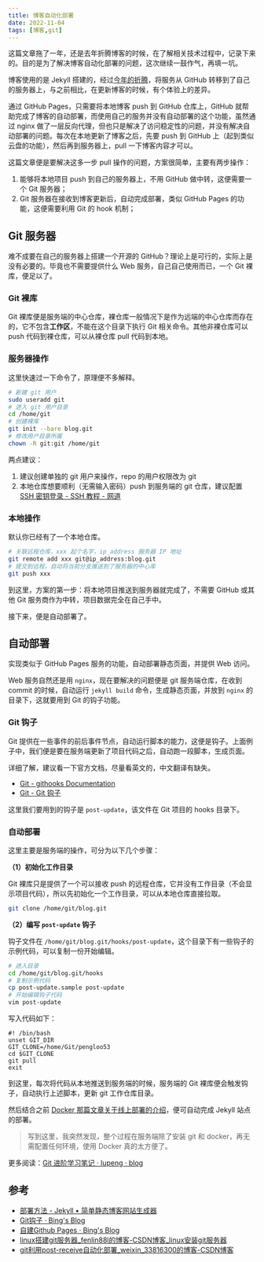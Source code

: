 ```yaml
---
title: 博客自动化部署
date: 2022-11-04
tags: [博客,git]
---
```


这篇文章拖了一年，还是去年折腾博客的时候，在了解相关技术过程中，记录下来的。目的是为了解决博客自动化部署的问题，这次继续一鼓作气，再填一坑。

<!-- more -->

博客使用的是 Jekyll 搭建的，经过[今年的折腾](/2022/10/20/blog.html)，将服务从 GitHub 转移到了自己的服务器上，与之前相比，在更新博客的时候，有个体验上的差异。

通过 GitHub Pages，只需要将本地博客 push 到 GitHub 仓库上，GitHub 就帮助完成了博客的自动部署，而使用自己的服务并没有自动部署的这个功能，虽然通过 nginx 做了一层反向代理，但也只是解决了访问稳定性的问题，并没有解决自动部署的问题。每次在本地更新了博客之后，先要 push 到 GitHub 上（起到类似云盘的功能），然后再到服务器上，pull 一下博客内容才可以。

这篇文章便是要解决这多一步 pull 操作的问题，方案很简单，主要有两步操作：

1. 能够将本地项目 push 到自己的服务器上，不用 GitHub 做中转，这便需要一个 Git 服务器；
2. Git 服务器在接收到博客更新后，自动完成部署，类似 GitHub Pages 的功能，这便需要利用 Git 的 hook 机制；

## Git 服务器

难不成要在自己的服务器上搭建一个开源的 GitHub？理论上是可行的，实际上是没有必要的。毕竟也不需要提供什么 Web 服务，自己自己使用而已，一个 Git 裸库，便足以了。

### Git 裸库

Git 裸库便是服务端的中心仓库，裸仓库一般情况下是作为远端的中心仓库而存在的，它不包含**工作区**，不能在这个目录下执行 Git 相关命令。其他非裸仓库可以 push 代码到裸仓库，可以从裸仓库 pull 代码到本地。

### 服务器操作

这里快速过一下命令了，原理便不多解释。

```bash
# 新建 git 用户
sudo useradd git
# 进入 git 用户目录
cd /home/git
# 创建裸库
git init --bare blog.git
# 修改用户目录所属
chown -R git:git /home/git
```

两点建议：

1. 建议创建单独的 git 用户来操作，repo 的用户权限改为 git
2. 本地仓库想要顺利（无需输入密码）push 到服务端的 git 仓库，建议配置[SSH 密钥登录 - SSH 教程 - 网道](https://wangdoc.com/ssh/key)

### 本地操作

默认你已经有了一个本地仓库。

```bash
# 关联远程仓库，xxx 起个名字，ip_address 服务器 IP 地址
git remote add xxx git@ip_address:blog.git
# 提交到远程，自动将当前分支推送到了服务器的中心库
git push xxx
```

到这里，方案的第一步：将本地项目推送到服务器就完成了，不需要 GitHub 或其他 Git 服务商作为中转，项目数据完全在自己手中。

接下来，便是自动部署了。

## 自动部署

实现类似于 GitHub Pages 服务的功能，自动部署静态页面，并提供 Web 访问。

Web 服务自然还是用 `nginx`，现在要解决的问题便是 git 服务端仓库，在收到 commit 的时候，自动运行 `jekyll build` 命令，生成静态页面，并放到 `nginx` 的目录下，这就要用到 Git 的钩子功能。

### Git 钩子

Git 提供在一些事件的前后事件节点，自动运行脚本的能力，这便是钩子。上面例子中，我们便是要在服务端更新了项目代码之后，自动跑一段脚本，生成页面。

详细了解，建议看一下官方文档，尽量看英文的，中文翻译有缺失。

- [Git - githooks Documentation](https://git-scm.com/docs/githooks)
- [Git - Git 钩子](https://git-scm.com/book/zh/v2/%E8%87%AA%E5%AE%9A%E4%B9%89-Git-Git-%E9%92%A9%E5%AD%90)

这里我们要用到的钩子是 `post-update`，该文件在 Git 项目的 hooks 目录下。

### 自动部署

这里主要是服务端的操作，可分为以下几个步骤：

**（1）初始化工作目录**

Git 裸库只是提供了一个可以接收 push 的远程仓库，它并没有工作目录（不会显示项目代码），所以先初始化一个工作目录，可以从本地仓库直接拉取。

```bash
git clone /home/git/blog.git
```

**（2）编写 `post-update` 钩子**

钩子文件在 `/home/git/blog.git/hooks/post-update`，这个目录下有一些钩子的示例代码，可以复制一份开始编辑。

```bash
# 进入目录
cd /home/git/blog.git/hooks
# 复制示例代码
cp post-update.sample post-update
# 开始编辑钩子代码
vim post-update
```

写入代码如下：

```shell
#! /bin/bash
unset GIT_DIR
GIT_CLONE=/home/Git/pengloo53
cd $GIT_CLONE
git pull
exit
```

到这里，每次将代码从本地推送到服务端的时候，服务端的 Git 裸库便会触发钩子，自动执行上述脚本，更新 git 工作仓库目录。

然后结合之前 [Docker 那篇文章关于线上部署的介绍](/2022/10/12/docker-introduction.html#%E7%BA%BF%E4%B8%8A%E9%83%A8%E7%BD%B2)，便可自动完成 Jekyll 站点的部署。

>  写到这里，我突然发现，整个过程在服务端除了安装 git 和 docker，再无需配置任何环境，使用 Docker 真的太方便了。

更多阅读：[Git 进阶学习笔记 · lupeng · blog](/2015/12/14/Git_advance.html)

## 参考

- [部署方法 - Jekyll • 简单静态博客网站生成器](http://jekyllcn.com/docs/deployment-methods/)
- [Git钩子 · Bing's Blog](https://azmddy.github.io/article/%E5%85%B6%E5%AE%83/git%E9%92%A9%E5%AD%90.html)
- [自建Github Pages · Bing's Blog](https://azmddy.github.io/article/%E5%85%B6%E5%AE%83/%E8%87%AA%E5%BB%BAgithubpages.html)
- [linux搭建git服务器_fenlin88l的博客-CSDN博客_linux安装git服务器](https://blog.csdn.net/fenlin88l/article/details/89151075?spm=1001.2101.3001.6650.2&utm_medium=distribute.pc_relevant.none-task-blog-2%7Edefault%7ECTRLIST%7Edefault-2.no_search_link&depth_1-utm_source=distribute.pc_relevant.none-task-blog-2%7Edefault%7ECTRLIST%7Edefault-2.no_search_link)
- [git利用post-receive自动化部署_weixin_33816300的博客-CSDN博客](https://blog.csdn.net/weixin_33816300/article/details/89009334)
